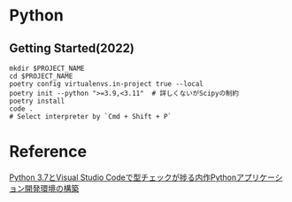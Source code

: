 # Python

## Getting Started(2022)

```shell
mkdir $PROJECT_NAME
cd $PROJECT_NAME
poetry config virtualenvs.in-project true --local
poetry init --python ">=3.9,<3.11"  # 詳しくないがScipyの制約
poetry install
code .
# Select interpreter by `Cmd + Shift + P`
```


# Reference
[Python 3.7とVisual Studio Codeで型チェックが捗る内作Pythonアプリケーション開発環境の構築](https://qiita.com/shibukawa/items/1650724daf117fad6ccd)
